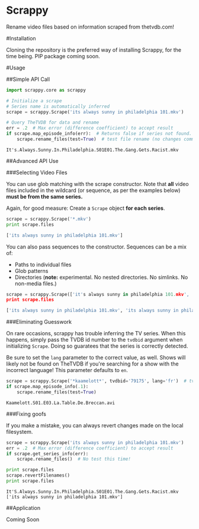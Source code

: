 Scrappy
=======

Rename video files based on information scraped from thetvdb.com!

#Installation

Cloning the repository is the preferred way of installing Scrappy, for the time being.  PIP package coming soon.

#Usage

##Simple API Call

```Python
import scrappy.core as scrappy

# Initialize a scrape
# Series name is automatically inferred
scrape = scrappy.Scrape('its always sunny in philadelphia 101.mkv')

# Query TheTVDB for data and rename
err = .2  # Max error (difference coefficient) to accept result
if scrape.map_episode_info(err):  # Returns false if series not found.  Try increasing err.
    scrape.rename_files(test=True)  # test file rename (no changes committed when test == True)
```

```
It's.Always.Sunny.In.Philadelphia.S01E01.The.Gang.Gets.Racist.mkv
```

##Advanced API Use

###Selecting Video Files

You can use glob matching with the scrape constructor.  Note that **all** video files included in the wildcard (or sequence, as per the examples below) **must be from the same series.**

Again, for good measure:  Create a `Scrape` object **for each series**.

```python
scrape = scrappy.Scrape('*.mkv')
print scrape.files
```

```python
['its always sunny in philadelphia 101.mkv']
```

You can also pass sequences to the constructor.  Sequences can be a mix of:

- Paths to individual files
- Glob patterns
- Directories  (**note:**  experimental.  No nested directories.  No simlinks.  No non-media files.)

```python
scrape = scrappy.Scrape(['it's always sunny in philadelphia 101.mkv', '*.avi'])
print scrape.files
```

```python
['its always sunny in philadelphia 101.mkv', 'its always sunny in philadelphia 102.avi']
```

###Eliminating Guesswork

On rare occasions, scrappy has trouble inferring the TV series.  When this happens, simply pass the TVDB id number to the `tvdbid` argument when initializing `Scrape`.
Doing so guaratees that the series is correctly detected.

Be sure to set the `lang` parameter to the correct value, as well.  Shows will likely not be found on TheTVDB if you're searching for a show with the incorrect language!  This parameter defaults to `en`.

```python
scrape = scrappy.Scrape('*kaamelott*', tvdbid='79175', lang='fr')  # tvdbid should be str
if scrape.map_episode_info(.1):
    scrape.rename_files(test=True)
```

```
Kaamelott.S01.E03.La.Table.De.Breccan.avi
```

###Fixing goofs

If you make a mistake, you can always revert changes made on the local filesystem.

```python
scrape = scrappy.Scrape('its always sunny in philadelphia 101.mkv')
err = .2  # Max error (difference coefficient) to accept result
if scrape.get_series_info(err):
    scrape.rename_files()  # No test this time!

print scrape.files
scrape.revertFilenames()
print scrape.files
```

```
It'S.Always.Sunny.In.Philadelphia.S01E01.The.Gang.Gets.Racist.mkv
['its always sunny in philadelphia 101.mkv']
```

##Application

Coming Soon